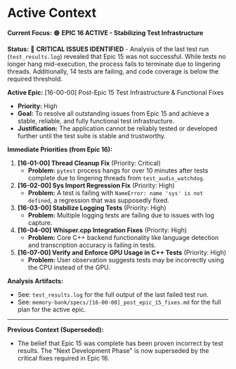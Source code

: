 # Active Context

**Current Focus:** 🟠 **EPIC 16 ACTIVE - Stabilizing Test Infrastructure**

**Status:** 🔴 **CRITICAL ISSUES IDENTIFIED** - Analysis of the last test run (`test_results.log`) revealed that Epic 15 was not successful. While tests no longer hang mid-execution, the process fails to terminate due to lingering threads. Additionally, 14 tests are failing, and code coverage is below the required threshold.

**Active Epic:** [16-00-00] Post-Epic 15 Test Infrastructure & Functional Fixes
- **Priority:** High
- **Goal:** To resolve all outstanding issues from Epic 15 and achieve a stable, reliable, and fully functional test infrastructure.
- **Justification:** The application cannot be reliably tested or developed further until the test suite is stable and trustworthy.

**Immediate Priorities (from Epic 16):**
1.  **[16-01-00] Thread Cleanup Fix** (Priority: Critical)
    -   **Problem:** `pytest` process hangs for over 10 minutes after tests complete due to lingering threads from `test_audio_watchdog`.
2.  **[16-02-00] Sys Import Regression Fix** (Priority: High)
    -   **Problem:** A test is failing with `NameError: name 'sys' is not defined`, a regression that was supposedly fixed.
3.  **[16-03-00] Stabilize Logging Tests** (Priority: High)
    -   **Problem:** Multiple logging tests are failing due to issues with log capture.
4.  **[16-04-00] Whisper.cpp Integration Fixes** (Priority: High)
    -   **Problem:** Core C++ backend functionality like language detection and transcription accuracy is failing in tests.
5.  **[16-07-00] Verify and Enforce GPU Usage in C++ Tests** (Priority: High)
    -   **Problem:** User observation suggests tests may be incorrectly using the CPU instead of the GPU.

**Analysis Artifacts:**
- See: `test_results.log` for the full output of the last failed test run.
- See: `memory-bank/specs/[16-00-00]_post_epic_15_fixes.md` for the full plan for the active epic.

---

**Previous Context (Superseded):**
- The belief that Epic 15 was complete has been proven incorrect by test results. The "Next Development Phase" is now superseded by the critical fixes required in Epic 16.
